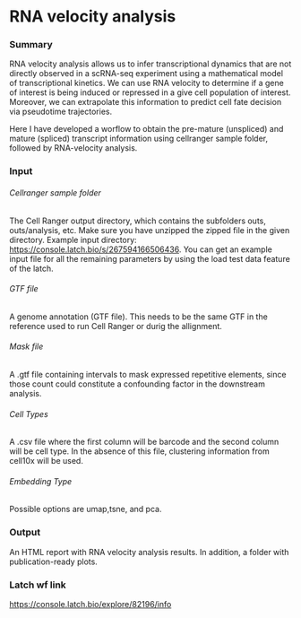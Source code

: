 # RNA velocity analysis
### **Summary**
RNA velocity analysis allows us to infer transcriptional dynamics that are not directly observed in a scRNA-seq experiment using a mathematical model of transcriptional kinetics. We can use RNA velocity to determine if a gene of interest is being induced or repressed in a give cell population of interest. Moreover, we can extrapolate this information to predict cell fate decision via pseudotime trajectories.

Here I have developed a worflow to obtain the pre-mature (unspliced) and mature (spliced) transcript information using cellranger sample folder, followed by RNA-velocity analysis.


### **Input**

###### Cellranger sample folder
The Cell Ranger output directory, which contains the subfolders outs, outs/analysis, etc. Make sure you have unzipped the zipped file in the given directory. Example input directory: https://console.latch.bio/s/267594166506436. You can get an example input file for all the remaining parameters by using the load test data feature of the latch.

###### GTF file
 A genome annotation (GTF file). This needs to be the same GTF in the reference used to run Cell Ranger or durig the allignment. 

###### Mask file
A .gtf file containing intervals to mask expressed repetitive elements, since those count could constitute a confounding factor in the downstream analysis.


###### Cell Types
A .csv file where the first column will be barcode and the second column will be cell type. In the absence of this file, clustering information from cell10x will be used.


###### Embedding Type
Possible options are umap,tsne, and pca.

### **Output**
An HTML report with RNA velocity analysis results. In addition, a folder with publication-ready plots.

### **Latch wf link**
https://console.latch.bio/explore/82196/info


